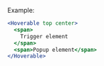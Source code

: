 Example:

```jsx
<Hoverable top center>
  <span>
    Trigger element
  </span>
  <span>Popup element</span>
</Hoverable>
```
